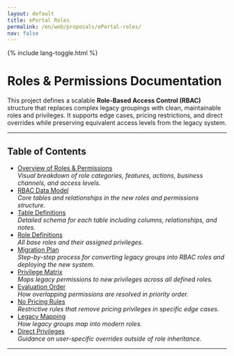 ```yaml
---
layout: default
title: ePortal Roles
permalink: /en/web/proposals/ePortal-roles/
nav: false
---
```


{% include lang-toggle.html %}

# Roles & Permissions Documentation

This project defines a scalable **Role-Based Access Control (RBAC)** structure that replaces complex legacy groupings with clean, maintainable roles and privileges. It supports edge cases, pricing restrictions, and direct overrides while preserving equivalent access levels from the legacy system.

---

## Table of Contents
- [Overview of Roles & Permissions](./structure-overview/)  
  *Visual breakdown of role categories, features, actions, business channels, and access levels.*
- [RBAC Data Model](./data-model/)  
  *Core tables and relationships in the new roles and permissions structure.*
- [Table Definitions](./table-definitions/)  
  *Detailed schema for each table including columns, relationships, and notes.*
- [Role Definitions](./role-definitions/)  
  *All base roles and their assigned privileges.*
- [Migration Plan](./migration-plan/)  
  *Step-by-step process for converting legacy groups into RBAC roles and deploying the new system.*
- [Privilege Matrix](./privilege-matrix/)  
  *Maps legacy permissions to new privileges across all defined roles.*
- [Evaluation Order](./evaluation-order/)  
  *How overlapping permissions are resolved in priority order.*
- [No Pricing Rules](./no-pricing-rules/)  
  *Restrictive rules that remove pricing privileges in specific edge cases.*
- [Legacy Mapping](./legacy-mapping/)  
  *How legacy groups map into modern roles.*
- [Direct Privileges](./direct-privileges/)  
  *Guidance on user-specific overrides outside of role inheritance.*

---
